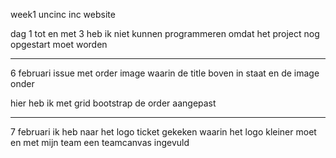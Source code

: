 week1 uncinc inc website

dag 1 tot en met 3 heb ik niet kunnen programmeren omdat het project nog opgestart moet worden

<hr>

6 februari
issue met order image waarin de title boven in staat en de image onder

hier heb ik met grid bootstrap de order aangepast


<hr>

7 februari ik heb naar het logo ticket gekeken waarin het logo kleiner moet en met mijn team een teamcanvas ingevuld
